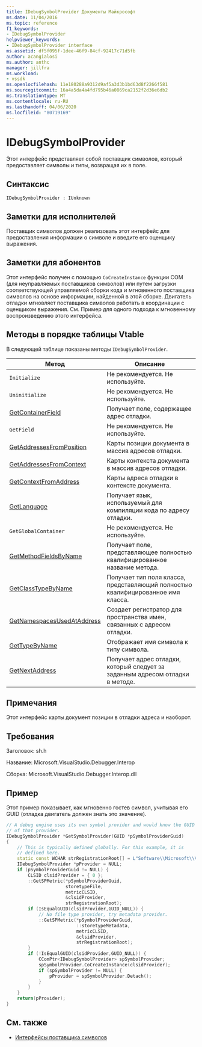 ```yaml
---
title: IDebugSymbolProvider Документы Майкрософт
ms.date: 11/04/2016
ms.topic: reference
f1_keywords:
- IDebugSymbolProvider
helpviewer_keywords:
- IDebugSymbolProvider interface
ms.assetid: df5f095f-1dee-46f9-84cf-92417c71d5fb
author: acangialosi
ms.author: anthc
manager: jillfra
ms.workload:
- vssdk
ms.openlocfilehash: 11e180288a9312d9af5a3d3b1bd63d8f2266f581
ms.sourcegitcommit: 16a4a5da4a4fd795b46a0869ca2152f2d36e6db2
ms.translationtype: MT
ms.contentlocale: ru-RU
ms.lasthandoff: 04/06/2020
ms.locfileid: "80719169"
---
```

# <a name="idebugsymbolprovider"></a>IDebugSymbolProvider
Этот интерфейс представляет собой поставщик символов, который предоставляет символы и типы, возвращая их в поле.

## <a name="syntax"></a>Синтаксис

```
IDebugSymbolProvider : IUnknown
```

## <a name="notes-for-implementers"></a>Заметки для исполнителей
Поставщик символов должен реализовать этот интерфейс для предоставления информации о символе и введите его оценщику выражения.

## <a name="notes-for-callers"></a>Заметки для абонентов
Этот интерфейс получен с помощью `CoCreateInstance` функции COM (для неуправляемых поставщиков символов) или путем загрузки соответствующей управляемой сборки кода и мгновенного поставщика символов на основе информации, найденной в этой сборке. Двигатель отладки мгновляет поставщика символов работать в координации с оценщиком выражения. См. Пример для одного подхода к мгновенному воспроизведению этого интерфейса.

## <a name="methods-in-vtable-order"></a>Методы в порядке таблицы Vtable
В следующей таблице показаны методы `IDebugSymbolProvider`.

|Метод|Описание|
|------------|-----------------|
|`Initialize`|Не рекомендуется. Не используйте.|
|`Uninitialize`|Не рекомендуется. Не используйте.|
|[GetContainerField](../../../extensibility/debugger/reference/idebugsymbolprovider-getcontainerfield.md)|Получает поле, содержащее адрес отладки.|
|`GetField`|Не рекомендуется. Не используйте.|
|[GetAddressesFromPosition](../../../extensibility/debugger/reference/idebugsymbolprovider-getaddressesfromposition.md)|Карты позиции документа в массив адресов отладки.|
|[GetAddressesFromContext](../../../extensibility/debugger/reference/idebugsymbolprovider-getaddressesfromcontext.md)|Карты контекста документа в массив адресов отладки.|
|[GetContextFromAddress](../../../extensibility/debugger/reference/idebugsymbolprovider-getcontextfromaddress.md)|Карты адреса отладки в контексте документа.|
|[GetLanguage](../../../extensibility/debugger/reference/idebugsymbolprovider-getlanguage.md)|Получает язык, используемый для компиляции кода по адресу отладки.|
|`GetGlobalContainer`|Не рекомендуется. Не используйте.|
|[GetMethodFieldsByName](../../../extensibility/debugger/reference/idebugsymbolprovider-getmethodfieldsbyname.md)|Получает поле, представляющее полностью квалифицированное название метода.|
|[GetClassTypeByName](../../../extensibility/debugger/reference/idebugsymbolprovider-getclasstypebyname.md)|Получает тип поля класса, представляющий полностью квалифицированное имя класса.|
|[GetNamespacesUsedAtAddress](../../../extensibility/debugger/reference/idebugsymbolprovider-getnamespacesusedataddress.md)|Создает регистратор для пространства имен, связанных с адресом отладки.|
|[GetTypeByName](../../../extensibility/debugger/reference/idebugsymbolprovider-gettypebyname.md)|Отображает имя символа к типу символа.|
|[GetNextAddress](../../../extensibility/debugger/reference/idebugsymbolprovider-getnextaddress.md)|Получает адрес отладки, который следует за заданным адресом отладки в методе.|

## <a name="remarks"></a>Примечания
Этот интерфейс карты документ позиции в отладки адреса и наоборот.

## <a name="requirements"></a>Требования
Заголовок: sh.h

Название: Microsoft.VisualStudio.Debugger.Interop

Сборка: Microsoft.VisualStudio.Debugger.Interop.dll

## <a name="example"></a>Пример
Этот пример показывает, как мгновенно гостев символ, учитывая его GUID (отладка двигатель должен знать это значение).

```cpp
// A debug engine uses its own symbol provider and would know the GUID
// of that provider.
IDebugSymbolProvider *GetSymbolProvider(GUID *pSymbolProviderGuid)
{
    // This is typically defined globally. For this example, it is
    // defined here.
    static const WCHAR strRegistrationRoot[] = L"Software\\Microsoft\\VisualStudio\\8.0Exp";
    IDebugSymbolProvider *pProvider = NULL;
    if (pSymbolProviderGuid != NULL) {
        CLSID clsidProvider = { 0 };
        ::GetSPMetric(*pSymbolProviderGuid,
                      storetypeFile,
                      metricCLSID,
                      &clsidProvider,
                      strRegistrationRoot);
        if (IsEqualGUID(clsidProvider,GUID_NULL)) {
            // No file type provider, try metadata provider.
            ::GetSPMetric(*pSymbolProviderGuid,
                          ::storetypeMetadata,
                          metricCLSID,
                          &clsidProvider,
                          strRegistrationRoot);
        }
        if (!IsEqualGUID(clsidProvider,GUID_NULL)) {
            CComPtr<IDebugSymbolProvider> spSymbolProvider;
            spSymbolProvider.CoCreateInstance(clsidProvider);
            if (spSymbolProvider != NULL) {
                pProvider = spSymbolProvider.Detach();
            }
        }
    }
    return(pProvider);
}
```

## <a name="see-also"></a>См. также
- [Интерфейсы поставщика символов](../../../extensibility/debugger/reference/symbol-provider-interfaces.md)
